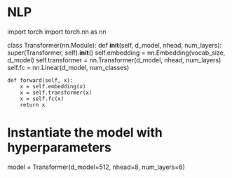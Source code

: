 # NLP

import torch
import torch.nn as nn

class Transformer(nn.Module):
    def __init__(self, d_model, nhead, num_layers):
        super(Transformer, self).__init__()
        self.embedding = nn.Embedding(vocab_size, d_model)
        self.transformer = nn.Transformer(d_model, nhead, num_layers)
        self.fc = nn.Linear(d_model, num_classes)
        
    def forward(self, x):
        x = self.embedding(x)
        x = self.transformer(x)
        x = self.fc(x)
        return x

# Instantiate the model with hyperparameters
model = Transformer(d_model=512, nhead=8, num_layers=6)
